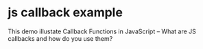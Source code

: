 # js callback example

This demo illustate Callback Functions in JavaScript – What are JS callbacks and how do you use them? 
